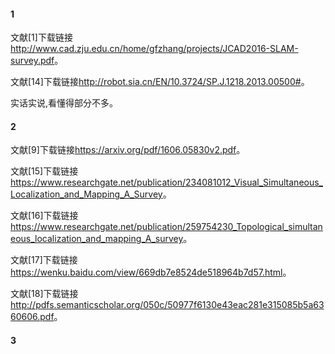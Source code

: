 #### 1
文献[1]下载链接<http://www.cad.zju.edu.cn/home/gfzhang/projects/JCAD2016-SLAM-survey.pdf>。

文献[14]下载链接<http://robot.sia.cn/EN/10.3724/SP.J.1218.2013.00500#>。

实话实说,看懂得部分不多。

#### 2
文献[9]下载链接<https://arxiv.org/pdf/1606.05830v2.pdf>。

文献[15]下载链接<https://www.researchgate.net/publication/234081012_Visual_Simultaneous_Localization_and_Mapping_A_Survey>。

文献[16]下载链接<https://www.researchgate.net/publication/259754230_Topological_simultaneous_localization_and_mapping_A_survey>。

文献[17]下载链接<https://wenku.baidu.com/view/669db7e8524de518964b7d57.html>。

文献[18]下载链接<http://pdfs.semanticscholar.org/050c/50977f6130e43eac281e315085b5a6360606.pdf>。

#### 3


